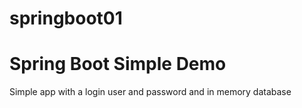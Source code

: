 # springboot01

<h1>Spring Boot Simple Demo</h1>
<P>
Simple app with a login user and password and in memory database
</P>